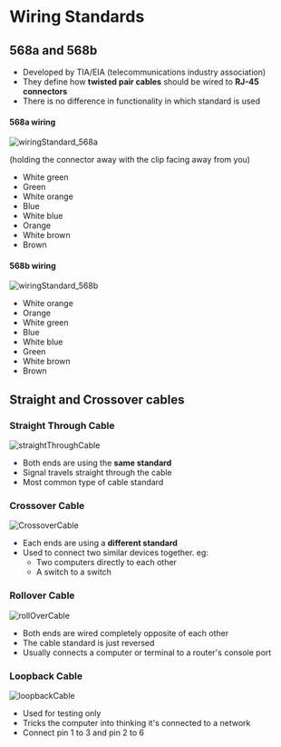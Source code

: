 # Wiring Standards

## 568a and 568b

* Developed by TIA/EIA (telecommunications industry association)
* They define how **twisted pair cables** should be wired to **RJ-45 connectors**
* There is no difference in functionality in which standard is used

#### 568a wiring

![wiringStandard_568a](/media/wiringStandard_568a.png)

(holding the connector away with the clip facing away from you)

* White green
* Green
* White orange
* Blue
* White blue
* Orange
* White brown
* Brown

#### 568b wiring

![wiringStandard_568b](/media/wiringStandard_568b.png)

* White orange
* Orange
* White green
* Blue
* White blue
* Green
* White brown
* Brown

## Straight and Crossover cables

### Straight Through Cable

![straightThroughCable](/media/straightThroughCable.png)

* Both ends are using the **same standard**
* Signal travels straight through the cable
* Most common type of cable standard

### Crossover Cable

![CrossoverCable](/media/CrossoverCable.png)

* Each ends are using a **different standard**
* Used to connect two similar devices together. eg:
  * Two computers directly to each other
  * A switch to a switch

### Rollover Cable

![rollOverCable](/media/rollOverCable.png)

* Both ends are wired completely opposite of each other
* The cable standard is just reversed
* Usually connects a computer or terminal to a router's console port

### Loopback Cable

![loopbackCable](/media/loopbackCable.png)

* Used for testing only
* Tricks the computer into thinking it's connected to a network
* Connect pin 1 to 3 and pin 2 to 6
